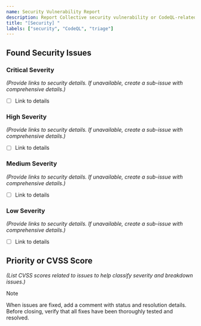```yaml
---
name: Security Vulnerability Report
description: Report Collective security vulnerability or CodeQL-related issues. 
title: "[Security] "
labels: ["security", "CodeQL", "triage"]
---
```


## Found Security Issues

### Critical Severity
  _(Provide links to security details. If unavailable, create a sub-issue with comprehensive details.)_

- [ ] Link to details 

### High Severity
  _(Provide links to security details. If unavailable, create a sub-issue with comprehensive details.)_

- [ ] Link to details 

### Medium Severity
  _(Provide links to security details. If unavailable, create a sub-issue with comprehensive details.)_

- [ ] Link to details 

### Low Severity
  _(Provide links to security details. If unavailable, create a sub-issue with comprehensive details.)_

- [ ] Link to details 

## Priority or CVSS Score
_(List CVSS scores related to issues to help classify severity and breakdown issues.)_

> [!NOTE]
> When issues are fixed, add a comment with status and resolution details. Before closing, verify that all fixes have been thoroughly tested and resolved.

